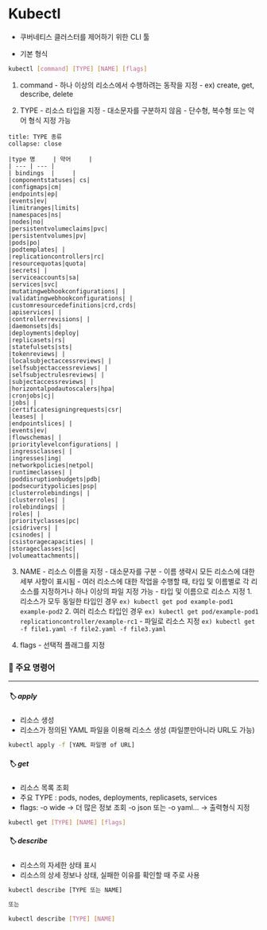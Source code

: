 # Kubectl
- 쿠버네티스 클러스터를 제어하기 위한 CLI 툴

- 기본 형식
``` sh
kubectl [command] [TYPE] [NAME] [flags]
```
1) command
	\- 하나 이상의 리소스에서 수행하려는 동작을 지정
	\- ex) create, get, describe, delete

2) TYPE
	\- 리소스 타입을 지정
	\- 대소문자를 구분하지 않음
	\- 단수형, 복수형 또는 약어 형식 지정 가능
	
``` ad-info
title: TYPE 종류
collapse: close

|type 명     | 약어     |
| --- | --- |
| bindings  |     |
|componentstatuses| cs|
|configmaps|cm|
|endpoints|ep|
|events|ev|
|limitranges|limits|
|namespaces|ns|
|nodes|no|
|persistentvolumeclaims|pvc|
|persistentvolumes|pv|
|pods|po|
|podtemplates| |
|replicationcontrollers|rc|
|resourcequotas|quota|
|secrets| |
|serviceaccounts|sa|
|services|svc|
|mutatingwebhookconfigurations| |
|validatingwebhookconfigurations| |
|customresourcedefinitions|crd,crds|
|apiservices| |
|controllerrevisions| |
|daemonsets|ds|
|deployments|deploy|
|replicasets|rs|
|statefulsets|sts|
|tokenreviews| |
|localsubjectaccessreviews| |
|selfsubjectaccessreviews| |
|selfsubjectrulesreviews| |
|subjectaccessreviews| |
|horizontalpodautoscalers|hpa|
|cronjobs|cj|
|jobs| |
|certificatesigningrequests|csr|
|leases| |
|endpointslices| |
|events|ev|
|flowschemas| |
|prioritylevelconfigurations| |
|ingressclasses| |
|ingresses|ing|
|networkpolicies|netpol|
|runtimeclasses| |
|poddisruptionbudgets|pdb|
|podsecuritypolicies|psp|
|clusterrolebindings| |
|clusterroles| |
|rolebindings| |
|roles| |
|priorityclasses|pc|
|csidrivers| |
|csinodes| |
|csistoragecapacities| |
|storageclasses|sc|
|volumeattachments||
```

3) NAME
	\- 리소스 이름을 지정
	\- 대소문자를 구분
	\- 이름 생략시 모든 리소스에 대한 세부 사항이 표시됨
	\- 여러 리소스에 대한 작업을 수행할 때, 타입 및 이름별로 각 리소스를 지정하거나 하나 이상의 파일 지정 가능
		- 타입 및 이름으로 리소스 지정
			1. 리소스가 모두 동일한 타입인 경우
				`ex) kubectl get pod example-pod1 example-pod2`
			2. 여러 리소스 타입인 경우
				`ex) kubectl get pod/example-pod1 replicationcontroller/example-rc1`
		- 파일로 리소스 지정
			`ex) kubectl get -f file1.yaml -f file2.yaml -f file3.yaml`

4) flags
	\- 선택적 플래그를 지정
	
### 📌 주요 명령어
---
##### 🏷️ apply
- 리소스 생성
- 리소스가 정의된 YAML 파일을 이용해 리소스 생성 (파일뿐만아니라 URL도 가능)

``` sh
kubectl apply -f [YAML 파일명 of URL]
```

##### 🏷️ get
- 리소스 목록 조회
- 주요 TYPE : pods, nodes, deployments, replicasets, services
- flags:
	-o wide -> 더 많은 정보 조회
	-o json 또는 -o yaml... -> 출력형식 지정

``` sh
kubectl get [TYPE] [NAME] [flags]
```

##### 🏷️ describe
- 리소스의 자세한 상태 표시
- 리소스의 상세 정보나 상태, 실패한 이유를 확인할 때 주로 사용
``` sh
kubectl describe [TYPE 또는 NAME] 

또는

kubectl describe [TYPE] [NAME]
```